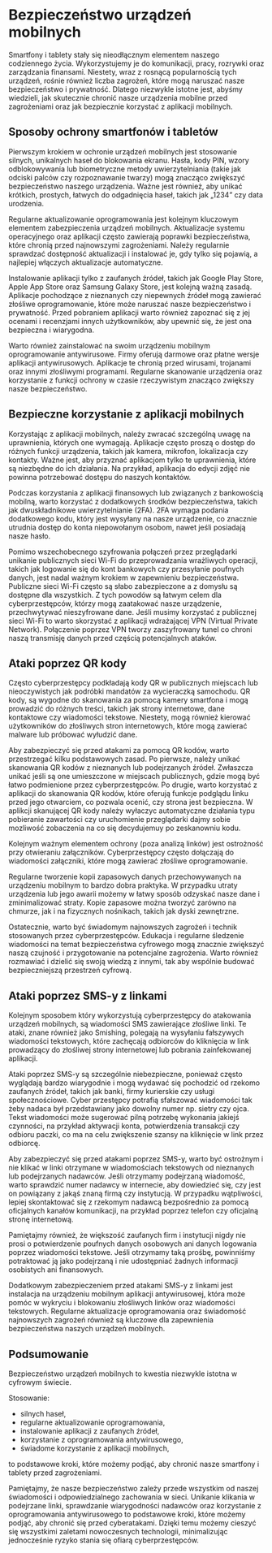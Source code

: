 # Bezpieczeństwo urządzeń mobilnych

Smartfony i tablety stały się nieodłącznym elementem naszego codziennego życia. Wykorzystujemy je do komunikacji, pracy, rozrywki oraz zarządzania finansami. Niestety, wraz z rosnącą popularnością tych urządzeń, rośnie również liczba zagrożeń, które mogą naruszać nasze bezpieczeństwo i prywatność. Dlatego niezwykle istotne jest, abyśmy wiedzieli, jak skutecznie chronić nasze urządzenia mobilne przed zagrożeniami oraz jak bezpiecznie korzystać z aplikacji mobilnych.

## Sposoby ochrony smartfonów i tabletów

Pierwszym krokiem w ochronie urządzeń mobilnych jest stosowanie silnych, unikalnych haseł do blokowania ekranu. Hasła, kody PIN, wzory odblokowywania lub biometryczne metody uwierzytelniania (takie jak odciski palców czy rozpoznawanie twarzy) mogą znacząco zwiększyć bezpieczeństwo naszego urządzenia. Ważne jest również, aby unikać krótkich, prostych, łatwych do odgadnięcia haseł, takich jak „1234” czy data urodzenia.

Regularne aktualizowanie oprogramowania jest kolejnym kluczowym elementem zabezpieczenia urządzeń mobilnych. Aktualizacje systemu operacyjnego oraz aplikacji często zawierają poprawki bezpieczeństwa, które chronią przed najnowszymi zagrożeniami. Należy regularnie sprawdzać dostępność aktualizacji i instalować je, gdy tylko się pojawią, a najlepiej włączych aktualizacje automatyczne.

Instalowanie aplikacji tylko z zaufanych źródeł, takich jak Google Play Store, Apple App Store oraz Samsung Galaxy Store, jest kolejną ważną zasadą. Aplikacje pochodzące z nieznanych czy niepewnych źródeł mogą zawierać złośliwe oprogramowanie, które może naruszać nasze bezpieczeństwo i prywatność. Przed pobraniem aplikacji warto również zapoznać się z jej ocenami i recenzjami innych użytkowników, aby upewnić się, że jest ona bezpieczna i wiarygodna.

Warto również zainstalować na swoim urządzeniu mobilnym oprogramowanie antywirusowe. Firmy oferują darmowe oraz płatne wersje aplikacji antywirusowych. Aplikacje te chronią przed wirusami, trojanami oraz innymi złośliwymi programami. Regularne skanowanie urządzenia oraz korzystanie z funkcji ochrony w czasie rzeczywistym znacząco zwiększy nasze bezpieczeństwo.

## Bezpieczne korzystanie z aplikacji mobilnych

Korzystając z aplikacji mobilnych, należy zwracać szczególną uwagę na uprawnienia, których one wymagają. Aplikacje często proszą o dostęp do różnych funkcji urządzenia, takich jak kamera, mikrofon, lokalizacja czy kontakty. Ważne jest, aby przyznać aplikacjom tylko te uprawnienia, które są niezbędne do ich działania. Na przykład, aplikacja do edycji zdjęć nie powinna potrzebować dostępu do naszych kontaktów.

Podczas korzystania z aplikacji finansowych lub związanych z bankowością mobilną, warto korzystać z dodatkowych środków bezpieczeństwa, takich jak dwuskładnikowe uwierzytelnianie (2FA). 2FA wymaga podania dodatkowego kodu, który jest wysyłany na nasze urządzenie, co znacznie utrudnia dostęp do konta niepowołanym osobom, nawet jeśli posiadają nasze hasło.

Pomimo wszechobecnego szyfrowania połączeń przez przeglądarki unikanie publicznych sieci Wi-Fi do przeprowadzania wrażliwych operacji, takich jak logowanie się do kont bankowych czy przesyłanie poufnych danych, jest nadal ważnym krokiem w zapewnieniu bezpieczeństwa. Publiczne sieci Wi-Fi często są słabo zabezpieczone a z domysłu są dostępne dla wszystkich. Z tych powodów są łatwym celem dla cyberprzestępców, którzy mogą zaatakować nasze urządzenie, przechwytywać nieszyfrowane dane. Jeśli musimy korzystać z publicznej sieci Wi-Fi to warto skorzystać z aplikacji wdrażającej VPN (Virtual Private Network). Połączenie poprzez VPN tworzy zaszyfrowany tunel co chroni naszą transmisję danych przed częścią potencjalnych ataków.

## Ataki poprzez QR kody

Często cyberprzestępcy podkładają kody QR w publicznych miejscach lub nieoczywistych jak podróbki mandatów za wycieraczką samochodu. QR kody, są wygodne do skanowania za pomocą kamery smartfona i mogą prowadzić do różnych treści, takich jak strony internetowe, dane kontaktowe czy wiadomości tekstowe. Niestety, mogą również kierować użytkowników do złośliwych stron internetowych, które mogą zawierać malware lub próbować wyłudzić dane.

Aby zabezpieczyć się przed atakami za pomocą QR kodów, warto przestrzegać kilku podstawowych zasad. Po pierwsze, należy unikać skanowania QR kodów z nieznanych lub podejrzanych źródeł. Zwłaszcza unikać jeśli są one umieszczone w miejscach publicznych, gdzie mogą być łatwo podmienione przez cyberprzestępców. Po drugie, warto korzystać z aplikacji do skanowania QR kodów, które oferują funkcje podglądu linku przed jego otwarciem, co pozwala ocenić, czy strona jest bezpieczna. W aplikcji skanującej QR kody należy wyłaczyc automatyczne działania typu pobieranie zawartości czy uruchomienie przeglądarki dajmy sobie mozliwość zobaczenia na co się decydujemuy po zeskanowniu kodu.

Kolejnym ważnym elementem ochrony (poza analizą linków) jest ostrożność przy otwieraniu załączników. Cyberprzestępcy często dołączają do wiadomości załączniki, które mogą zawierać złośliwe oprogramowanie.

Regularne tworzenie kopii zapasowych danych przechowywanych na urządzeniu mobilnym to bardzo dobra praktyka. W przypadku utraty urządzenia lub jego awarii możemy w łatwy sposób odzyskać nasze dane i zminimalizować straty. Kopie zapasowe można tworzyć zarówno na chmurze, jak i na fizycznych nośnikach, takich jak dyski zewnętrzne.

Ostatecznie, warto być świadomym najnowszych zagrożeń i technik stosowanych przez cyberprzestępców. Edukacja i regularne śledzenie wiadomości na temat bezpieczeństwa cyfrowego mogą znacznie zwiększyć naszą czujność i przygotowanie na potencjalne zagrożenia. Warto również rozmawiać i  dzielić się swoją wiedzą z innymi, tak aby wspólnie budować bezpieczniejszą przestrzeń cyfrową.

## Ataki poprzez SMS-y z linkami

Kolejnym sposobem który wykorzystują cyberprzestępcy do atakowania urządzeń mobilnych, są wiadomości SMS zawierające złośliwe linki. Te ataki, znane również jako Smishing, polegają na wysyłaniu fałszywych wiadomości tekstowych, które zachęcają odbiorców do kliknięcia w link prowadzący do złośliwej strony internetowej lub pobrania zainfekowanej aplikacji.

Ataki poprzez SMS-y są szczególnie niebezpieczne, ponieważ często wyglądają bardzo wiarygodnie i mogą wydawać się pochodzić od rzekomo zaufanych źródeł, takich jak banki, firmy kurierskie czy usługi społecznościowe. Cyber przestępcy potrafią sfałszować wiadomości tak żeby nadaca był przedstawiany jako dowolny numer np. sietry czy ojca.  Tekst wiadomości może sugerować pilną potrzebę wykonania jakiejś czynności, na przykład aktywacji konta, potwierdzenia transakcji czy odbioru paczki, co ma na celu zwiększenie szansy na kliknięcie w link przez odbiorcę.

Aby zabezpieczyć się przed atakami poprzez SMS-y, warto być ostrożnym i nie klikać w linki otrzymane w wiadomościach tekstowych od nieznanych lub podejrzanych nadawców. Jeśli otrzymamy podejrzaną wiadomość, warto sprawdzić numer nadawcy w internecie, aby dowiedzieć się, czy jest on powiązany z jakąś znaną firmą czy instytucją. W przypadku wątpliwości, lepiej skontaktować się z rzekomym nadawcą bezpośrednio za pomocą oficjalnych kanałów komunikacji, na przykład poprzez telefon czy oficjalną stronę internetową.

Pamiętajmy również, że większość zaufanych firm i instytucji nigdy nie prosi o potwierdzenie poufnych danych osobowych ani danych logowania poprzez wiadomości tekstowe. Jeśli otrzymamy taką prośbę, powinniśmy potraktować ją jako podejrzaną i nie udostępniać żadnych informacji osobistych ani finansowych.

Dodatkowym zabezpieczeniem przed atakami SMS-y z linkami jest instalacja na urządzeniu mobilnym aplikacji antywirusowej, która może pomóc w wykryciu i blokowaniu złośliwych linków oraz wiadomości tekstowych. Regularne aktualizacje oprogramowania oraz świadomość najnowszych zagrożeń również są kluczowe dla zapewnienia bezpieczeństwa naszych urządzeń mobilnych.

## Podsumowanie

Bezpieczeństwo urządzeń mobilnych to kwestia niezwykle istotna w cyfrowym świecie.

Stosowanie:

* silnych haseł,
* regularne aktualizowanie oprogramowania,
* instalowanie aplikacji z zaufanych źródeł,
* korzystanie z oprogramowania antywirusowego,
* świadome korzystanie z aplikacji mobilnych,

to podstawowe kroki, które możemy podjąć, aby chronić nasze smartfony i tablety przed zagrożeniami.
  
Pamiętajmy, że nasze bezpieczeństwo zależy przede wszystkim od naszej świadomości i odpowiedzialnego zachowania w sieci. Unikanie klikania w podejrzane linki, sprawdzanie wiarygodności nadawców oraz korzystanie z oprogramowania antywirusowego to podstawowe kroki, które możemy podjąć, aby chronić się przed cyberatakami. Dzięki temu możemy cieszyć się wszystkimi zaletami nowoczesnych technologii, minimalizując jednocześnie ryzyko stania się ofiarą cyberprzestępców.
